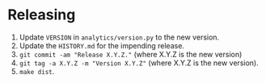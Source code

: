 Releasing
=========

1. Update `VERSION` in `analytics/version.py` to the new version.
2. Update the `HISTORY.md` for the impending release.
3. `git commit -am "Release X.Y.Z."` (where X.Y.Z is the new version)
4. `git tag -a X.Y.Z -m "Version X.Y.Z"` (where X.Y.Z is the new version).
5. `make dist`.
